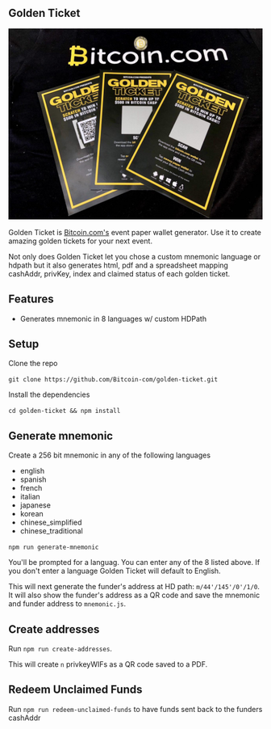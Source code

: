 ## Golden Ticket

![Golden Ticket](images/golden-ticket.jpg)

Golden Ticket is [Bitcoin.com's](https://www.bitcoin.com) event paper wallet generator. Use it to create amazing golden tickets for your next event.

Not only does Golden Ticket let you chose a custom mnemonic language or hdpath but it also generates html, pdf and a spreadsheet mapping cashAddr, privKey, index and claimed status of each golden ticket.

## Features

- Generates mnemonic in 8 languages w/ custom HDPath

## Setup

Clone the repo

`git clone https://github.com/Bitcoin-com/golden-ticket.git`

Install the dependencies

`cd golden-ticket && npm install`

## Generate mnemonic

Create a 256 bit mnemonic in any of the following languages

- english
- spanish
- french
- italian
- japanese
- korean
- chinese_simplified
- chinese_traditional

`npm run generate-mnemonic`

You'll be prompted for a languag. You can enter any of the 8 listed above. If you don't enter a language Golden Ticket will default to English.

This will next generate the funder's address at HD path: `m/44'/145'/0'/1/0`. It will also show the funder's address as a QR code and save the mnemonic and funder address to `mnemonic.js`.

## Create addresses

Run `npm run create-addresses`.

This will create `n` privkeyWIFs as a QR code saved to a PDF.

## Redeem Unclaimed Funds

Run `npm run redeem-unclaimed-funds` to have funds sent back to the funders cashAddr
